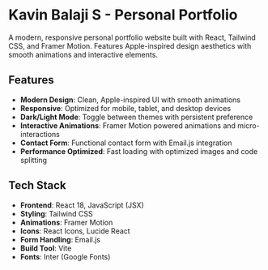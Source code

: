# Kavin Balaji S - Personal Portfolio

A modern, responsive personal portfolio website built with React, Tailwind CSS, and Framer Motion. Features Apple-inspired design aesthetics with smooth animations and interactive elements.

## Features

- **Modern Design**: Clean, Apple-inspired UI with smooth animations
- **Responsive**: Optimized for mobile, tablet, and desktop devices
- **Dark/Light Mode**: Toggle between themes with persistent preference
- **Interactive Animations**: Framer Motion powered animations and micro-interactions
- **Contact Form**: Functional contact form with Email.js integration
- **Performance Optimized**: Fast loading with optimized images and code splitting

## Tech Stack

- **Frontend**: React 18, JavaScript (JSX)
- **Styling**: Tailwind CSS
- **Animations**: Framer Motion
- **Icons**: React Icons, Lucide React
- **Form Handling**: Email.js
- **Build Tool**: Vite
- **Fonts**: Inter (Google Fonts)

